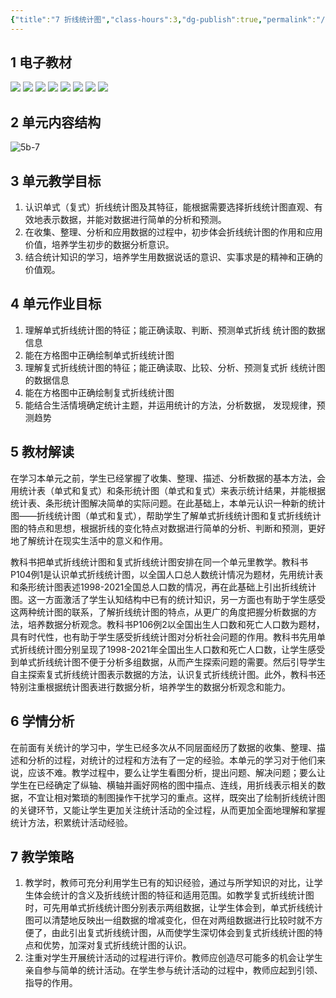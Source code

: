 ```yaml
---
{"title":"7 折线统计图","class-hours":3,"dg-publish":true,"permalink":"/4 单元教学/5B 五下/7 折线统计图/","dgPassFrontmatter":true,"noteIcon":""}
---
```



## 1 电子教材

<p class="grid-4">
	<img loading="lazy" decoding="async" src="https://book.pep.com.cn/1221001502141/files/mobile/110.jpg">
	<img loading="lazy" decoding="async" src="https://book.pep.com.cn/1221001502141/files/mobile/111.jpg">
	<img loading="lazy" decoding="async" src="https://book.pep.com.cn/1221001502141/files/mobile/112.jpg">
	<img loading="lazy" decoding="async" src="https://book.pep.com.cn/1221001502141/files/mobile/113.jpg">
	<img loading="lazy" decoding="async" src="https://book.pep.com.cn/1221001502141/files/mobile/114.jpg">
	<img loading="lazy" decoding="async" src="https://book.pep.com.cn/1221001502141/files/mobile/115.jpg">
	<img loading="lazy" decoding="async" src="https://book.pep.com.cn/1221001502141/files/mobile/116.jpg">
	<img loading="lazy" decoding="async" src="https://book.pep.com.cn/1221001502141/files/mobile/117.jpg">
</p>

## 2 单元内容结构

![5b-7](https://r2.edui123.com/2023/04/5b-7.png)

## 3 单元教学目标

1. 认识单式（复式）折线统计图及其特征，能根据需要选择折线统计图直观、有效地表示数据，并能对数据进行简单的分析和预测。
2. 在收集、整理、分析和应用数据的过程中，初步体会折线统计图的作用和应用价值，培养学生初步的数据分析意识。
3. 结合统计知识的学习，培养学生用数据说话的意识、实事求是的精神和正确的价值观。

## 4 单元作业目标

1. 理解单式折线统计图的特征；能正确读取、判断、预测单式折线 统计图的数据信息
2. 能在方格图中正确绘制单式折线统计图
3. 理解复式折线统计图的特征；能正确读取、比较、分析、预测复式折 线统计图的数据信息
4. 能在方格图中正确绘制复式折线统计图
5. 能结合生活情境确定统计主题，并运用统计的方法，分析数据， 发现规律，预测趋势

## 5 教材解读

在学习本单元之前，学生已经掌握了收集、整理、描述、分析数据的基本方法，会用统计表（单式和复式）和条形统计图（单式和复式）来表示统计结果，并能根据统计表、条形统计图解决简单的实际问题。在此基础上，本单元认识一种新的统计图——折线统计图（单式和复式），帮助学生了解单式折线统计图和复式折线统计图的特点和思想，根据折线的变化特点对数据进行简单的分析、判断和预测，更好地了解统计在现实生活中的意义和作用。

教科书把单式折线统计图和复式折线统计图安排在同一个单元里教学。教科书P104例1是认识单式折线统计图，以全国人口总人数统计情况为题材，先用统计表和条形统计图表述1998-2021全国总人口数的情况，再在此基础上引出折线统计图。这一方面激活了学生认知结构中已有的统计知识，另一方面也有助于学生感受这两种统计图的联系，了解折线统计图的特点，从更广的角度把握分析数据的方法，培养数据分析观念。教科书P106例2以全国出生人口数和死亡人口数为题材，具有时代性，也有助于学生感受折线统计图对分析社会问题的作用。教科书先用单式折线统计图分别呈现了1998-2021年全国出生人口数和死亡人口数，让学生感受到单式折线统计图不便于分析多组数据，从而产生探索问题的需要。然后引导学生自主探索复式折线统计图表示数据的方法，认识复式折线统计图。此外，教科书还特别注重根据统计图表进行数据分析，培养学生的数据分析观念和能力。

## 6 学情分析

在前面有关统计的学习中，学生已经多次从不同层面经历了数据的收集、整理、描述和分析的过程，对统计的过程和方法有了一定的经验。本单元的学习对于他们来说，应该不难。教学过程中，要么让学生看图分析，提出问题、解决问题；要么让学生在已经确定了纵轴、横轴并画好网格的图中描点、连线，用折线表示相关的数据，不宜让相对繁琐的制图操作干扰学习的重点。这样，既突出了绘制折线统计图的关键环节，又能让学生更加关注统计活动的全过程，从而更加全面地理解和掌握统计方法，积累统计活动经验。

## 7 教学策略

1. 教学时，教师可充分利用学生已有的知识经验，通过与所学知识的对比，让学生体会统计的含义及折线统计图的特征和适用范围。如教学复式折线统计图时，可先用单式折线统计图分别表示两组数据，让学生体会到，单式折线统计图可以清楚地反映出一组数据的增减变化，但在对两组数据进行比较时就不方便了，由此引出复式折线统计图，从而使学生深切体会到复式折线统计图的特点和优势，加深对复式折线统计图的认识。
2. 注重对学生开展统计活动的过程进行评价。教师应创造尽可能多的机会让学生亲自参与简单的统计活动。在学生参与统计活动的过程中，教师应起到引领、指导的作用。